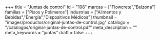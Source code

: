 +++
title = "Juntas de control"
id = "108"
marcas = ["Flowcrete","Belzona"]
familias = ["Pisos y Polímeros"]
industrias = ["Alimentos y Bebidas","Energía","Dispositivos Médicos"]
thumbnail = "images/productos/original-juntas-de-control.jpg"
catalogo = "/catalogos/original-juntas-de-control.pdf"
meta_description = ""
meta_keywords = "juntas"
draft = false
+++
